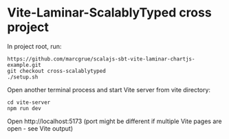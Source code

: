 # Vite-Laminar-ScalablyTyped cross project

In project root, run:

    https://github.com/marcgrue/scalajs-sbt-vite-laminar-chartjs-example.git
    git checkout cross-scalablytyped
    ./setup.sh

Open another terminal process and start Vite server from vite directory:

    cd vite-server
    npm run dev

Open http://localhost:5173 (port might be different if multiple Vite pages are open - see Vite output)
